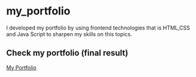 # my_portfolio

I developed my portfolio by using frontend technologies that is HTML,CSS and Java Script  to sharpen my skills on this topics.

## Check my portfolio (final result)
[My Portfolio](https://hemanthreddyportfolio.netlify.app/) 

